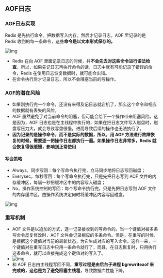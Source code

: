 ## AOF日志

### AOF日志实现

Redis 是先执行命令，把数据写入内存，然后才记录日志。AOF 里记录的是 Redis 收到的每一条命令，这些**命令是以文本形式保存的。**

![img](https://gitee.com/joeyooa/data-images/raw/master/node/2021/4d120bee623642e75fdf1c0700623a9f.jpg)

- Redis 在向 AOF 里面记录日志的时候，并**不会先去对这些命令进行语法检查**。所以，如果先记日志再执行命令的话，日志中就有可能记录了错误的命令，Redis 在使用日志恢复数据时，就可能会出错。
- 在命令执行后才记录日志，所以不会阻塞当前的写操作。

### AOF的潜在风险

- 如果刚执行完一个命令，还没有来得及记日志就宕机了，那么这个命令和相应的数据就有丢失的风险。
- AOF 虽然避免了对当前命令的阻塞，但可能会给下一个操作带来阻塞风险。这是因为，AOF 日志也是在主线程中执行的，如果在把日志文件写入磁盘时，磁盘写压力大，就会导致写盘很慢，进而导致后续的操作也无法执行了。
- **因为记录的是操作命令，而不是实际的数据，所以，用 AOF 方法进行故障恢复的时候，需要逐一把操作日志都执行一遍。如果操作日志非常多，Redis 就会恢复得很缓慢，影响到正常使用**

#### 写会策略

- Always，同步写回：每个写命令执行完，立马同步地将日志写回磁盘；
- Everysec，每秒写回：每个写命令执行完，只是先把日志写到 AOF 文件的内存缓冲区，每隔一秒把缓冲区中的内容写入磁盘；
- No，操作系统控制的写回：每个写命令执行完，只是先把日志写到 AOF 文件的内存缓冲区，由操作系统决定何时将缓冲区内容写回磁盘。

![img](https://gitee.com/joeyooa/data-images/raw/master/node/2021/72f547f18dbac788c7d11yy167d7ebf8.jpg)

### 重写机制

- AOF  文件是以追加的方式，逐一记录接收到的写命令的。当一个键值对被多条写命令反复修改时，AOF  文件会记录相应的多条命令。但是，在重写的时候，是根据这个键值对当前的最新状态，为它生成对应的写入命令。这样一来，一个键值对在重写日志中只用一条命令就行了，而且，在日志恢复时，只用执行这条命令，就可以直接完成这个键值对的写入了。
- ![img](https://gitee.com/joeyooa/data-images/raw/master/node/2021/6528c699fdcf40b404af57040bb8d208.jpg)
- 和 AOF 日志由主线程写回不同，**重写过程是由后台子进程 bgrewriteaof 来完成的，这也是为了避免阻塞主线程**，导致数据库性能下降。